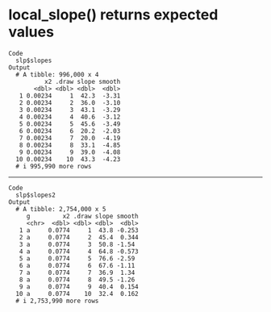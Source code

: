 # local_slope() returns expected values

    Code
      slp$slopes
    Output
      # A tibble: 996,000 x 4
              x2 .draw slope smooth
           <dbl> <dbl> <dbl>  <dbl>
       1 0.00234     1  42.3  -3.31
       2 0.00234     2  36.0  -3.10
       3 0.00234     3  43.1  -3.29
       4 0.00234     4  40.6  -3.12
       5 0.00234     5  45.6  -3.49
       6 0.00234     6  20.2  -2.03
       7 0.00234     7  20.0  -4.19
       8 0.00234     8  33.1  -4.85
       9 0.00234     9  39.0  -4.08
      10 0.00234    10  43.3  -4.23
      # i 995,990 more rows

---

    Code
      slp$slopes2
    Output
      # A tibble: 2,754,000 x 5
         g         x2 .draw slope smooth
         <chr>  <dbl> <dbl> <dbl>  <dbl>
       1 a     0.0774     1  43.8 -0.253
       2 a     0.0774     2  45.4  0.344
       3 a     0.0774     3  50.8 -1.54 
       4 a     0.0774     4  64.8 -0.573
       5 a     0.0774     5  76.6 -2.59 
       6 a     0.0774     6  67.6 -1.11 
       7 a     0.0774     7  36.9  1.34 
       8 a     0.0774     8  49.5 -1.26 
       9 a     0.0774     9  40.4  0.154
      10 a     0.0774    10  32.4  0.162
      # i 2,753,990 more rows

